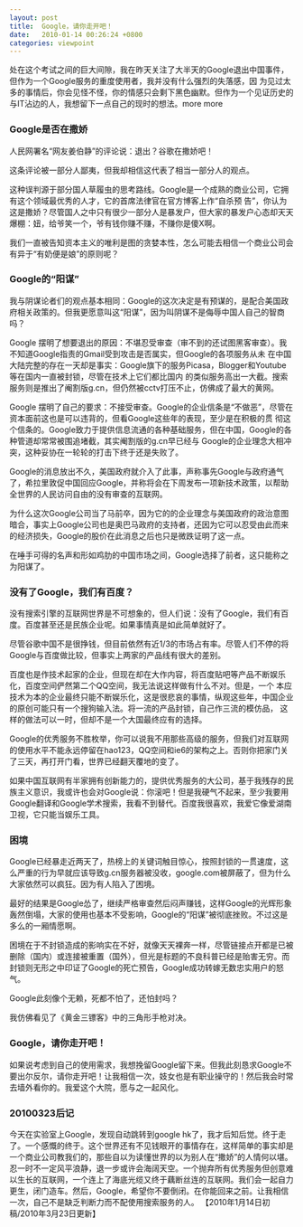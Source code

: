 ```yaml
---
layout: post
title:  Google，请你走开吧！
date:   2010-01-14 00:26:24 +0800
categories: viewpoint
---
```

处在这个考试之间的巨大间隙，我在昨天关注了大半天的Google退出中国事件，但作为一个Google服务的重度使用者，我并没有什么强烈的失落感，因 为见过太多的事情后，你会见怪不怪，你的情感只会剩下黑色幽默。但作为一个见证历史的与IT沾边的人，我想留下一点自己的现时的想法。more  more

### Google是否在撒娇

人民网署名“网友姜伯静”的评论说：退出？谷歌在撒娇吧！

这条评论被一部分人鄙夷，但我却相信这代表了相当一部分人的观点。

这种误判源于部分国人草履虫的思考路线。Google是一个成熟的商业公司，它拥有这个领域最优秀的人才，它的首席法律官在官方博客上作“自杀预 告”，你认为这是撒娇？尽管国人之中只有很少一部分人是暴发户，但大家的暴发户心态却天天爆棚：妞，给爷笑一个，爷有钱你赚不赚，不赚你是傻X啊。

我们一直被告知资本主义的唯利是图的贪婪本性，怎么可能去相信一个商业公司会有异于“有奶便是娘”的原则呢？

### Google的“阳谋”

我与阴谋论者们的观点基本相同：Google的这次决定是有预谋的，是配合美国政府相关政策的。但我更愿意叫这“阳谋”，因为叫阴谋不是侮辱中国人自己的智商吗？

Google 摆明了想要退出的原因：不堪忍受审查（审不到的还试图黑客审查）。我不知道Google指责的Gmail受到攻击是否属实，但Google的各项服务从未 在中国大陆完整的存在一天却是事实：Google旗下的服务Picasa，Blogger和Youtube等在国内一直被封锁，尽管在技术上它们都比国内 的类似服务高出一大截。搜索服务则是推出了阉割版g.cn，但仍然被cctv打压不止，仿佛成了最大的黄网。

Google 摆明了自己的要求：不接受审查。Google的企业信条是“不做恶”，尽管在资本面前这也是可以违背的，但看Google这些年的表现，至少是在积极的贯 彻这个信条的。Google致力于提供信息流通的各种基础服务，但在中国，Google的各种管道却常常被围追堵截，其实阉割版的g.cn早已经与 Google的企业理念大相冲突，这种妥协在一轮轮的打击下终于还是失败了。

Google的消息放出不久，美国政府就介入了此事，声称事先Google与政府通气了，希拉里敦促中国回应Google，并称将会在下周发布一项新技术政策，以帮助全世界的人民访问自由的没有审查的互联网。

为什么这次Google公司当了马前卒，因为它的的企业理念与美国政府的政治意图暗合，事实上Google公司也是奥巴马政府的支持者，还因为它可以忍受由此而来的经济损失，Google的股价在此消息之后也只是微跌证明了这一点。

在唾手可得的名声和形如鸡肋的中国市场之间，Google选择了前者，这只能称之为阳谋了。

### 没有了Google，我们有百度？

没有搜索引擎的互联网世界是不可想象的，但人们说：没有了Google，我们有百度。百度甚至还是民族企业呢。如果事情真是如此简单就好了。

尽管谷歌中国不是很挣钱，但目前依然有近1/3的市场占有率。尽管人们不停的将Google与百度做比较，但事实上两家的产品线有很大的差别。

百度也是作技术起家的企业，但现在却在大作内容，将百度贴吧等产品不断娱乐化，百度空间俨然第二个QQ空间，我无法说这样做有什么不对。但是，一个 本应技术为本的企业最终只能不断娱乐化，这是很悲哀的事情，纵观这些年，中国企业的原创可能只有一个搜狗输入法。将一流的产品封锁，自己作三流的模仿品， 这样的做法可以一时，但却不是一个大国最终应有的选择。

Google的优秀服务不胜枚举，你可以说我不用那些高级的服务，但我们对互联网的使用水平不能永远停留在hao123，QQ空间和ie6的架构之上。否则你把家门关了三天，再打开门看，世界已经翻天覆地的变了。

如果中国互联网有半家拥有创新能力的，提供优秀服务的大公司，基于我残存的民族主义意识，我或许也会对Google说：你滚吧！但是我硬气不起来，至少我要用Google翻译和Google学术搜索，我看不到替代。百度我很喜欢，我爱它像爱湖南卫视，它只能当娱乐工具。

### 困境

Google已经暴走近两天了，热榜上的关键词触目惊心，按照封锁的一贯速度，这么严重的行为早就应该导致g.cn服务器被没收，google.com被屏蔽了，但为什么大家依然可以疯狂。因为有人陷入了困境。

最好的结果是Google怂了，继续严格审查然后闷声赚钱，这样Google的光辉形象轰然倒塌，大家的使用也基本不受影响，Google的“阳谋”被彻底挫败。不过这是多么的一厢情愿啊。

困境在于不封锁造成的影响实在不好，就像天天裸奔一样，尽管链接点开都是已被删除（国内）或连接被重置（国外），但光是标题的不良科普已经是贻害无穷。而封锁则无形之中印证了Google的死亡预告，Google成功转嫁无数忠实用户的怒气。

Google此刻像个无赖，死都不怕了，还怕封吗？

我仿佛看见了《黄金三镖客》中的三角形手枪对决。

### Google，请你走开吧！

如果说考虑到自己的使用需求，我想挽留Google留下来。但我此刻恳求Google不要出尔反尔，请你走开吧！让我相信一次，妓女也是有职业操守的！然后我会时常去墙外看你的。我爱这个大院，愿与之一起风化。

### 20100323后记
今天在实验室上Google，发现自动跳转到google hk了，我才后知后觉。终于走了。一个感慨的终于。这个世界还有不见钱眼开的事情存在，这样简单的事实却是一个商业公司教我们的，那些自以为读懂世界的以为别人在“撒娇”的人情何以堪。忍一时不一定风平浪静，退一步或许会海阔天空。一个抛弃所有优秀服务但创意难以生长的互联网，一个连上了海底光缆又终于藕断丝连的互联网。我们会一起自力更生，闭门造车。然后，Google，希望你不要倒闭。在你能回来之前。让我相信一次，自己不是缺乏判断力而不配使用搜索服务的人。
【2010年1月14日初稿/2010年3月23日更新】
